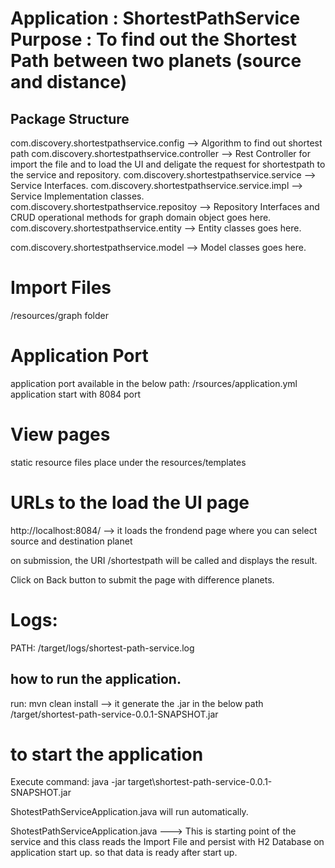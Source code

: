 Application : ShortestPathService
Purpose     : To find out the Shortest Path between two planets (source and distance)
========================================================================================

Package Structure
---------------------
com.discovery.shortestpathservice.config --> Algorithm to find out shortest path
com.discovery.shortestpathservice.controller --> Rest Controller for import the file and
					to load the UI and deligate the request for shortestpath to the service and repository.
com.discovery.shortestpathservice.service --> Service Interfaces.
com.discovery.shortestpathservice.service.impl --> Service Implementation classes.
com.discovery.shortestpathservice.repositoy --> Repository Interfaces
						and CRUD operational methods for graph domain object goes here.
com.discovery.shortestpathservice.entity --> Entity classes goes here.

com.discovery.shortestpathservice.model --> Model classes goes here.

Import Files
===========
/resources/graph folder

Application Port
================
application port available in the below path:
/rsources/application.yml
application start with 8084 port

View pages
==============
static resource files place under the resources/templates


URLs to the load the UI page
============================
http://localhost:8084/ --> it loads the frondend page where you can select source and destination planet

on submission, the URI /shortestpath will be called and displays the result.

Click on Back button to submit the page with difference planets.

Logs:
=====
PATH: /target/logs/shortest-path-service.log


how to run the application.
---------------------------

run:  mvn clean install --> it generate the .jar in the below path  /target/shortest-path-service-0.0.1-SNAPSHOT.jar

to start the application
========================

Execute command: java -jar target\shortest-path-service-0.0.1-SNAPSHOT.jar

ShotestPathServiceApplication.java will run automatically.

ShotestPathServiceApplication.java ---> This is starting point of the service and this class reads the Import File and persist with H2 Database on application start up.
so that data is ready after start up.



